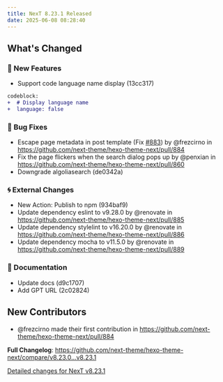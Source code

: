 ```yaml
---
title: NexT 8.23.1 Released
date: 2025-06-08 08:28:40
---
```


<!-- Release notes generated using configuration in .github/release.yml at v8.23.1 -->

## What's Changed
### 🌟 New Features
* Support code language name display (13cc317)
```diff
codeblock:
+  # Display language name
+  language: false
```
### 🐞 Bug Fixes
* Escape page metadata in post template (Fix [#883](https://github.com/next-theme/hexo-theme-next/pull/883)) by @frezcirno in https://github.com/next-theme/hexo-theme-next/pull/884
* Fix the page flickers when the  search dialog pops up by @penxian in https://github.com/next-theme/hexo-theme-next/pull/860
* Downgrade algoliasearch (de0342a)
### 🌀 External Changes
* New Action: Publish to npm (934baf9)
* Update dependency eslint to v9.28.0 by @renovate in https://github.com/next-theme/hexo-theme-next/pull/885
* Update dependency stylelint to v16.20.0 by @renovate in https://github.com/next-theme/hexo-theme-next/pull/886
* Update dependency mocha to v11.5.0 by @renovate in https://github.com/next-theme/hexo-theme-next/pull/889
### 📖 Documentation
* Update docs (d9c1707)
* Add GPT URL (2c02824)

## New Contributors
* @frezcirno made their first contribution in https://github.com/next-theme/hexo-theme-next/pull/884

**Full Changelog**: https://github.com/next-theme/hexo-theme-next/compare/v8.23.0...v8.23.1

[Detailed changes for NexT v8.23.1](https://github.com/next-theme/hexo-theme-next/releases/tag/v8.23.1)
